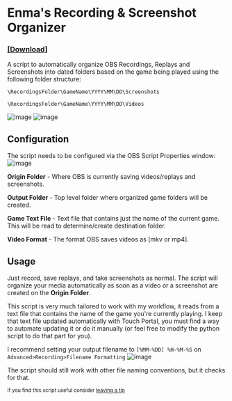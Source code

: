 # Enma's Recording & Screenshot Organizer
### [**[Download]**](https://github.com/EnmaDarei/OBS-Recordings-Screenshots-Organizer/releases/latest)

A script to automatically organize OBS Recordings, Replays and Screenshots into dated folders based on the game being played using the following folder structure:

```\RecordingsFolder\GameName\YYYY\MM\DD\Screenshots```

```\RecordingsFolder\GameName\YYYY\MM\DD\Videos```

![image](https://github.com/EnmaDarei/OBS-Recordings-Screenshots-Organizer/assets/14081432/45ec6cd6-121b-4047-8117-da516c442aec)
![image](https://github.com/EnmaDarei/OBS-Recordings-Screenshots-Organizer/assets/14081432/4c831016-c9d7-4d01-b1aa-15ab900ebe04)



## Configuration
The script needs to be configured via the OBS Script Properties window:
![image](https://github.com/EnmaDarei/OBS-Recordings-Screenshots-Organizer/assets/14081432/b9fa92ab-65b3-4988-8cf0-27e34422cc4d)

**Origin Folder** - Where OBS is currently saving videos/replays and screenshots.

**Output Folder** - Top level folder where organized game folders will be created.

**Game Text File** - Text file that contains just the name of the current game. This will be read to determine/create destination folder.

**Video Format** - The format OBS saves videos as [mkv or mp4].

## Usage
Just record, save replays, and take screenshots as normal. The script will organize your media automatically as soon as a video or a screenshot are created on the **Origin Folder**.

This script is very much tailored to work with my workflow, it reads from a text file that contains the name of the game you're currently playing. 
I keep that text file updated automatically with Touch Portal, you must find a way to automate updating it or do it manually (or feel free to modify the python script to do that part for you).

I recommend setting your output filename to `[%MM-%DD] %H-%M-%S` on `Advanced>Recording>Filename Formatting`
![image](https://github.com/EnmaDarei/OBS-Recordings-Screenshots-Organizer/assets/14081432/e5fe3b5d-68eb-4f43-a9d3-52569bed8feb)

The script should still work with other file naming conventions, but it checks for that.

<sup>If you find this script useful consider [leaving a tip](https://ko-fi.com/enmadarei)</sup>
